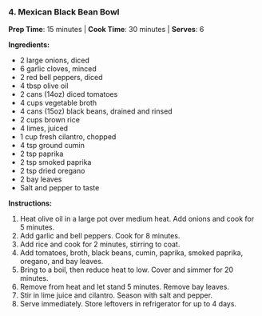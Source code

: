 ### 4. Mexican Black Bean Bowl
**Prep Time**: 15 minutes | **Cook Time**: 30 minutes | **Serves**: 6

**Ingredients:**
- 2 large onions, diced
- 6 garlic cloves, minced
- 2 red bell peppers, diced
- 4 tbsp olive oil
- 2 cans (14oz) diced tomatoes
- 4 cups vegetable broth
- 4 cans (15oz) black beans, drained and rinsed
- 2 cups brown rice
- 4 limes, juiced
- 1 cup fresh cilantro, chopped
- 4 tsp ground cumin
- 2 tsp paprika
- 2 tsp smoked paprika
- 2 tsp dried oregano
- 2 bay leaves
- Salt and pepper to taste

**Instructions:**
1. Heat olive oil in a large pot over medium heat. Add onions and cook for 5 minutes.
2. Add garlic and bell peppers. Cook for 8 minutes.
3. Add rice and cook for 2 minutes, stirring to coat.
4. Add tomatoes, broth, black beans, cumin, paprika, smoked paprika, oregano, and bay leaves.
5. Bring to a boil, then reduce heat to low. Cover and simmer for 20 minutes.
6. Remove from heat and let stand 5 minutes. Remove bay leaves.
7. Stir in lime juice and cilantro. Season with salt and pepper.
8. Serve immediately. Store leftovers in refrigerator for up to 4 days.
